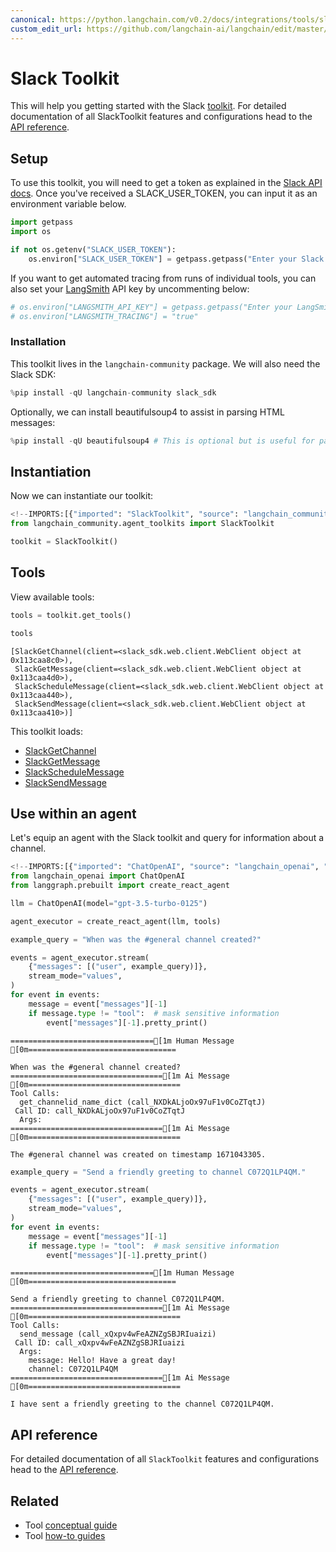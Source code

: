 ```yaml
---
canonical: https://python.langchain.com/v0.2/docs/integrations/tools/slack/
custom_edit_url: https://github.com/langchain-ai/langchain/edit/master/docs/docs/integrations/tools/slack.ipynb
---
```


# Slack Toolkit

This will help you getting started with the Slack [toolkit](/docs/concepts/#toolkits). For detailed documentation of all SlackToolkit features and configurations head to the [API reference](https://api.python.langchain.com/en/latest/agent_toolkits/langchain_community.agent_toolkits.slack.toolkit.SlackToolkit.html).

## Setup

To use this toolkit, you will need to get a token as explained in the [Slack API docs](https://api.slack.com/tutorials/tracks/getting-a-token). Once you've received a SLACK_USER_TOKEN, you can input it as an environment variable below.

```python
import getpass
import os

if not os.getenv("SLACK_USER_TOKEN"):
    os.environ["SLACK_USER_TOKEN"] = getpass.getpass("Enter your Slack user token: ")
```

If you want to get automated tracing from runs of individual tools, you can also set your [LangSmith](https://docs.smith.langchain.com/) API key by uncommenting below:

```python
# os.environ["LANGSMITH_API_KEY"] = getpass.getpass("Enter your LangSmith API key: ")
# os.environ["LANGSMITH_TRACING"] = "true"
```

### Installation

This toolkit lives in the `langchain-community` package. We will also need the Slack SDK:

```python
%pip install -qU langchain-community slack_sdk
```

Optionally, we can install beautifulsoup4 to assist in parsing HTML messages:

```python
%pip install -qU beautifulsoup4 # This is optional but is useful for parsing HTML messages
```

## Instantiation

Now we can instantiate our toolkit:

```python
<!--IMPORTS:[{"imported": "SlackToolkit", "source": "langchain_community.agent_toolkits", "docs": "https://api.python.langchain.com/en/latest/agent_toolkits/langchain_community.agent_toolkits.slack.toolkit.SlackToolkit.html", "title": "Slack Toolkit"}]-->
from langchain_community.agent_toolkits import SlackToolkit

toolkit = SlackToolkit()
```

## Tools

View available tools:

```python
tools = toolkit.get_tools()

tools
```

```output
[SlackGetChannel(client=<slack_sdk.web.client.WebClient object at 0x113caa8c0>),
 SlackGetMessage(client=<slack_sdk.web.client.WebClient object at 0x113caa4d0>),
 SlackScheduleMessage(client=<slack_sdk.web.client.WebClient object at 0x113caa440>),
 SlackSendMessage(client=<slack_sdk.web.client.WebClient object at 0x113caa410>)]
```

This toolkit loads:

- [SlackGetChannel](https://api.python.langchain.com/en/latest/tools/langchain_community.tools.slack.get_channel.SlackGetChannel.html)
- [SlackGetMessage](https://api.python.langchain.com/en/latest/tools/langchain_community.tools.slack.get_message.SlackGetMessage.html)
- [SlackScheduleMessage](https://api.python.langchain.com/en/latest/tools/langchain_community.tools.slack.schedule_message.SlackScheduleMessage.html)
- [SlackSendMessage](https://api.python.langchain.com/en/latest/tools/langchain_community.tools.slack.send_message.SlackSendMessage.html)

## Use within an agent

Let's equip an agent with the Slack toolkit and query for information about a channel.

```python
<!--IMPORTS:[{"imported": "ChatOpenAI", "source": "langchain_openai", "docs": "https://api.python.langchain.com/en/latest/chat_models/langchain_openai.chat_models.base.ChatOpenAI.html", "title": "Slack Toolkit"}]-->
from langchain_openai import ChatOpenAI
from langgraph.prebuilt import create_react_agent

llm = ChatOpenAI(model="gpt-3.5-turbo-0125")

agent_executor = create_react_agent(llm, tools)
```

```python
example_query = "When was the #general channel created?"

events = agent_executor.stream(
    {"messages": [("user", example_query)]},
    stream_mode="values",
)
for event in events:
    message = event["messages"][-1]
    if message.type != "tool":  # mask sensitive information
        event["messages"][-1].pretty_print()
```
```output
================================[1m Human Message [0m=================================

When was the #general channel created?
==================================[1m Ai Message [0m==================================
Tool Calls:
  get_channelid_name_dict (call_NXDkALjoOx97uF1v0CoZTqtJ)
 Call ID: call_NXDkALjoOx97uF1v0CoZTqtJ
  Args:
==================================[1m Ai Message [0m==================================

The #general channel was created on timestamp 1671043305.
```

```python
example_query = "Send a friendly greeting to channel C072Q1LP4QM."

events = agent_executor.stream(
    {"messages": [("user", example_query)]},
    stream_mode="values",
)
for event in events:
    message = event["messages"][-1]
    if message.type != "tool":  # mask sensitive information
        event["messages"][-1].pretty_print()
```
```output
================================[1m Human Message [0m=================================

Send a friendly greeting to channel C072Q1LP4QM.
==================================[1m Ai Message [0m==================================
Tool Calls:
  send_message (call_xQxpv4wFeAZNZgSBJRIuaizi)
 Call ID: call_xQxpv4wFeAZNZgSBJRIuaizi
  Args:
    message: Hello! Have a great day!
    channel: C072Q1LP4QM
==================================[1m Ai Message [0m==================================

I have sent a friendly greeting to the channel C072Q1LP4QM.
```
## API reference

For detailed documentation of all `SlackToolkit` features and configurations head to the [API reference](https://api.python.langchain.com/en/latest/agent_toolkits/langchain_community.agent_toolkits.slack.toolkit.SlackToolkit.html).

## Related

- Tool [conceptual guide](/docs/concepts/#tools)
- Tool [how-to guides](/docs/how_to/#tools)